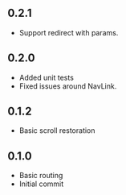 ## 0.2.1

- Support redirect with params.

## 0.2.0

- Added unit tests
- Fixed issues around NavLink.

## 0.1.2

- Basic scroll restoration

## 0.1.0

- Basic routing
- Initial commit
